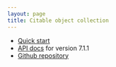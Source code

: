 ```yaml
---
layout: page
title: Citable object collection
---
```


-   [Quick start](quick)
-   [API docs](api/edu/holycross/shot/citeobj/index.html) for version 7.1.1
-   [Github repository](https://github.com/cite-architecture/citeobj)
